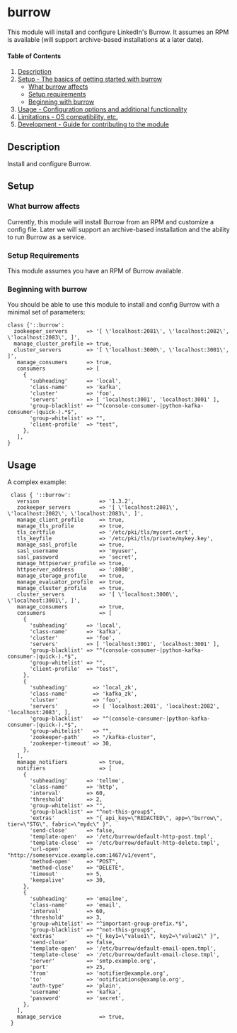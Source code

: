 # burrow

This module will install and configure LinkedIn's Burrow.  It assumes an RPM is available (will support archive-based installations at a later date).

#### Table of Contents

1. [Description](#description)
2. [Setup - The basics of getting started with burrow](#setup)
    * [What burrow affects](#what-burrow-affects)
    * [Setup requirements](#setup-requirements)
    * [Beginning with burrow](#beginning-with-burrow)
3. [Usage - Configuration options and additional functionality](#usage)
4. [Limitations - OS compatibility, etc.](#limitations)
5. [Development - Guide for contributing to the module](#development)

## Description

Install and configure Burrow.

## Setup

### What burrow affects

Currently, this module will install Burrow from an RPM and customize a config file.  Later we will support an archive-based installation and the ability to run Burrow as a service.

### Setup Requirements

This module assumes you have an RPM of Burrow available.

### Beginning with burrow

You should be able to use this module to install and config Burrow with a minimal set of parameters:

```
class {'::burrow':
  zookeeper_servers      => '[ \'localhost:2081\', \'localhost:2082\', \'localhost:2083\', ]',
  manage_cluster_profile => true,
  cluster_servers        => '[ \'localhost:3000\', \'localhost:3001\', ]',
   manage_consumers      => true,
   consumers             => [
     {
       'subheading'      => 'local',
       'class-name'      => 'kafka',
       'cluster'         => 'foo',
       'servers'         => [ 'localhost:3001', 'localhost:3001' ],
       'group-blacklist' => "^(console-consumer-|python-kafka-consumer-|quick-).*$",
       'group-whitelist' => "",
       'client-profile'  => "test",
     },
   ],
}
```

## Usage

A complex example:

```
 class { '::burrow':
   version                   => '1.3.2',
   zookeeper_servers         => '[ \'localhost:2081\', \'localhost:2082\', \'localhost:2083\', ]',
   manage_client_profile     => true,
   manage_tls_profile        => true,
   tls_certfile              => '/etc/pki/tls/mycert.cert',
   tls_keyfile               => '/etc/pki/tls/private/mykey.key',
   manage_sasl_profile       => true,
   sasl_username             => 'myuser',
   sasl_password             => 'secret',
   manage_httpserver_profile => true,
   httpserver_address        => ':8080',
   manage_storage_profile    => true,
   manage_evaluator_profile  => true,
   manage_cluster_profile    => true,
   cluster_servers           => '[ \'localhost:3000\', \'localhost:3001\', ]',
   manage_consumers          => true,
   consumers                 => [
     {
       'subheading'      => 'local',
       'class-name'      => 'kafka',
       'cluster'         => 'foo',
       'servers'         => [ 'localhost:3001', 'localhost:3001' ],
       'group-blacklist' => "^(console-consumer-|python-kafka-consumer-|quick-).*$",
       'group-whitelist' => "",
       'client-profile'  => "test",
     },
     {
       'subheading'        => 'local_zk',
       'class-name'        => 'kafka_zk',
       'cluster'           => 'foo',
       'servers'           => [ 'localhost:2081', 'localhost:2082', 'localhost:2083', ],
       'group-blacklist'   => "^(console-consumer-|python-kafka-consumer-|quick-).*$",
       'group-whitelist'   => "",
       'zookeeper-path'    => "/kafka-cluster",
       'zookeeper-timeout' => 30,
     },
   ],
   manage_notifiers          => true,
   notifiers                 => [
     {
       'subheading'      => 'tellme',
       'class-name'      => 'http',
       'interval'        => 60,
       'threshold'       => 2,
       'group-whitelist' => "",
       'group-blacklist' => "^not-this-group$",
       'extras'          => "{ api_key=\"REDACTED\", app=\"burrow\", tier=\"STG\", fabric=\"mydc\" }",
       'send-close'      => false,
       'template-open'   => '/etc/burrow/default-http-post.tmpl',
       'template-close'  => '/etc/burrow/default-http-delete.tmpl',
       'url-open'        => "http://someservice.example.com:1467/v1/event",
       'method-open'     => "POST",
       'method-close'    => "DELETE",
       'timeout'         => 5,
       'keepalive'       => 30,
     },
     {
       'subheading'      => 'emailme',
       'class-name'      => 'email',
       'interval'        => 60,
       'threshold'       => 3,
       'group-whitelist' => "^important-group-prefix.*$",
       'group-blacklist' => "^not-this-group$",
       'extras'          => "{ key1=\"value1\", key2=\"value2\" }",
       'send-close'      => false,
       'template-open'   => '/etc/burrow/default-email-open.tmpl',
       'template-close'  => '/etc/burrow/default-email-close.tmpl',
       'server'          => 'smtp.example.org',
       'port'            => 25,
       'from'            => 'notifier@example.org',
       'to'              => 'notifications@example.org',
       'auth-type'       => 'plain',
       'username'        => 'kafka',
       'password'        => 'secret',
     },
   ],
   manage_service            => true,
 }
```
